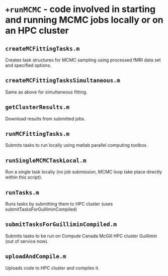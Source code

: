 # `+runMCMC` - code involved in starting and running MCMC jobs locally or on an HPC cluster

## `createMCFittingTasks.m`
Creates task structures for MCMC sampling using processed fMRI data set and specified options.

## `createMCFittingTasksSimultaneous.m`
Same as above for simultaneous fitting.

## `getClusterResults.m`
Download results from submitted jobs.

## `runMCFittingTasks.m`
Submits tasks to run locally using matlab parallel computing toolbox.

## `runSingleMCMCTaskLocal.m`
Run a single task locally (no job submission, MCMC loop take place directly within this script).

## `runTasks.m`
Runs tasks by submitting them to HPC cluster (uses submitTasksForGuilliminCompiled)

## `submitTasksForGuilliminCompiled.m`
Submits tasks to be run on Compute Canada McGill HPC cluster Guillimin (out of service now).

## `uploadAndCompile.m`
Uploads code to HPC cluster and compiles it.
